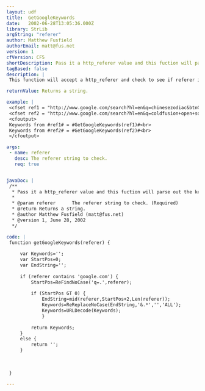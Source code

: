 ```yaml
---
layout: udf
title:  GetGoogleKeywords
date:   2002-06-28T13:05:36.000Z
library: StrLib
argString: "referer"
author: Matthew Fusfield
authorEmail: matt@fus.net
version: 1
cfVersion: CF5
shortDescription: Pass it a http_referer value and this fuction will parse out the keywords used to find it if referred from Google.
tagBased: false
description: |
 This function will accept a http_referer and check to see if referer is from google.com. If so, it will return the keywords used for the search. If not, this function will return an empty string.

returnValue: Returns a string.

example: |
 <cfset ref1 = "http://www.google.com/search?hl=en&q=chinesezodiac&btnG=Google+Search">
 <cfset ref2 = "http://www.google.com/search?hl=en&q=coldfusion+open+source">
 <cfoutput>
 Keywords from #ref1# = #GetGoogleKeywords(ref1)#<br>
 Keywords from #ref2# = #GetGoogleKeywords(ref2)#<br>
 </cfoutput>

args:
 - name: referer
   desc: The referer string to check.
   req: true


javaDoc: |
 /**
  * Pass it a http_referer value and this fuction will parse out the keywords used to find it if referred from Google.
  * 
  * @param referer      The referer string to check. (Required)
  * @return Returns a string. 
  * @author Matthew Fusfield (matt@fus.net) 
  * @version 1, June 28, 2002 
  */

code: |
 function getGoogleKeywords(referer) {
     
     var Keywords='';
     var StartPos=0;
     var EndString='';
     
     if (referer contains 'google.com') {
         StartPos=ReFindNoCase('q=.',referer);
     
         if (StartPos GT 0) {
             EndString=mid(referer,StartPos+2,Len(referer));
             Keywords=ReReplaceNoCase(EndString,'&.*','','ALL');
             Keywords=URLDecode(Keywords);
             }
         
         return Keywords;
     }
     else {
         return '';
     }
     
     
     
 }

---
```


